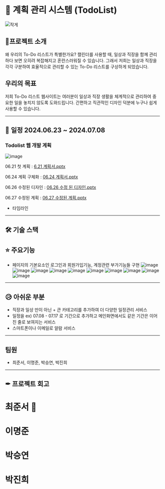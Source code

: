 # 📝 계획 관리 시스템 (TodoList)

![작게](https://github.com/myqkq111/todo-project-backend/assets/169429248/9eae1bd4-9fe3-4cdd-9fc8-95e800ed50da)


## 🚀프로젝트 소개

왜 우리의 To-Do 리스트가 특별한가요?
캘린더를 사용할 때, 일상과 직장을 함께 관리하다 보면 오히려 복잡해지고 혼란스러워질 수 있습니다. 그래서 저희는 일상과 직장을 각각 구분하여 효율적으로 관리할 수 있는 To-Do 리스트를 구상하게 되었습니다.

## 우리의 목표

저희 To-Do 리스트 웹사이트는 여러분이 일상과 직장 생활을 체계적으로 관리하여 중요한 일을 놓치지 않도록 도와드립니다. 간편하고 직관적인 디자인 덕분에 누구나 쉽게 사용할 수 있습니다.


----
## 📅 일정 2024.06.23 ~ 2024.07.08

### Todolist 웹 개발 계획
![image](https://github.com/myqkq111/todo-project-backend/assets/169429248/51269e1b-d8d6-439b-a589-295e92bc4a9c)

06.21 첫 계획 : [6.21 계획서.pptx](https://github.com/user-attachments/files/16140742/6.21.pptx)

06.24 계획 구체화 : [06.24 계획서.pptx](https://github.com/user-attachments/files/16140820/06.24.pptx)

06.26 수정된 디자인 : [06.26 수정 된 디자인.pptx](https://github.com/user-attachments/files/16157512/06.26.pptx)

06.27 수정된 계획 : [06.27 수정된 계획.pptx](https://github.com/user-attachments/files/16157807/06.27.pptx)

+ 타임라인

----
## 🛠 기술 스택


## ⭐ 주요기능
- 페이지의 기본요소인 로그인과 회원가입기능, 계정관련 부가기능들 구현
![image](https://github.com/myqkq111/todo-project-backend/assets/169429248/b0a81793-e6fd-4b36-847f-1be79e7e382c)
![image](https://github.com/myqkq111/todo-project-backend/assets/169429248/f8815263-bb16-4063-9d2a-af077e8f4a10)
![image](https://github.com/myqkq111/todo-project-backend/assets/169429248/642f6a9f-06d5-4233-a0b9-68528f57b18b)
![image](https://github.com/myqkq111/todo-project-backend/assets/169429248/8af79029-d880-4892-a5a4-11044bce0eff)
![image](https://github.com/myqkq111/todo-project-backend/assets/169429248/f6bce8c9-b022-4699-9a4a-bdb164d7ca05)
![image](https://github.com/myqkq111/todo-project-backend/assets/169429248/ae5682b8-58e9-44c9-878f-9ff08d5de392)
![image](https://github.com/myqkq111/todo-project-backend/assets/169429248/b11d132d-147f-48f4-b2ea-0402468cece4)
![image](https://github.com/myqkq111/todo-project-backend/assets/169429248/3e5d7db8-2624-4ba4-9208-64ad753eb4dd)
![image](https://github.com/myqkq111/todo-project-backend/assets/169429248/78733d0e-fda1-469e-80df-dfd4e797f52f)
![image](https://github.com/myqkq111/todo-project-backend/assets/169429248/5993f801-7aed-459e-8bec-f8332418c22b)

----
## 😥 아쉬운 부분
- 직장과 일상 만이 아닌 + 큰 카테고리를 추가하여 더 다양한 일정관리 서비스
- 일정을  ex) 07.08 - 07.17 로 기간으로 추가하고 메인화면에서도 같은 기간은 이어진 줄로 보여지는 서비스
- 스마트폰이나 이메일로 알람 서비스

----
## 팀원

- 최준서, 이명준, 박승연, 박진희
  
----
## ✒ 프로젝트 회고
 최준서 👑  
 =

 이명준  
 =

 박승연    
=
 박진희     
=



